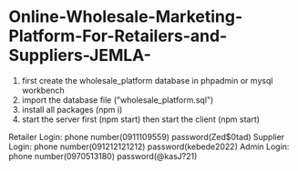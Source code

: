 # Online-Wholesale-Marketing-Platform-For-Retailers-and-Suppliers-JEMLA-

1.  first create the wholesale_platform database in phpadmin or mysql workbench
2.  import the database file ("wholesale_platform.sql")
3.  install all packages (npm i)
4.  start the server first (npm start) then start the client (npm start)

Retailer Login: phone number(0911109559) password(Zed$0tad)
Supplier Login: phone number(091212121212) password(kebede2022)
Admin Login: phone number(0970513180) password(@kasJ?21)
